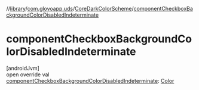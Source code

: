 //[library](../../../index.md)/[com.glovoapp.uds](../index.md)/[CoreDarkColorScheme](index.md)/[componentCheckboxBackgroundColorDisabledIndeterminate](component-checkbox-background-color-disabled-indeterminate.md)

# componentCheckboxBackgroundColorDisabledIndeterminate

[androidJvm]\
open override val [componentCheckboxBackgroundColorDisabledIndeterminate](component-checkbox-background-color-disabled-indeterminate.md): [Color](https://developer.android.com/reference/kotlin/androidx/compose/ui/graphics/Color.html)
